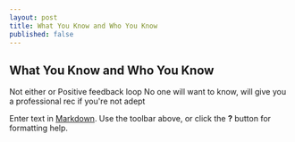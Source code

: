 ```yaml
---
layout: post
title: What You Know and Who You Know
published: false
---
```

## What You Know and Who You Know

Not either or
Positive feedback loop
No one will want to know, will give you a professional rec if you're not adept 

Enter text in [Markdown](http://daringfireball.net/projects/markdown/). Use the toolbar above, or click the **?** button for formatting help.
